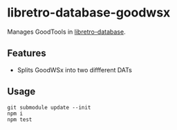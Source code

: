 # libretro-database-goodwsx

Manages GoodTools in [libretro-database](https://github.com/libretro/libretro-database).

## Features

- Splits GoodWSx into two diffferent DATs

## Usage

```
git submodule update --init
npm i
npm test
```
